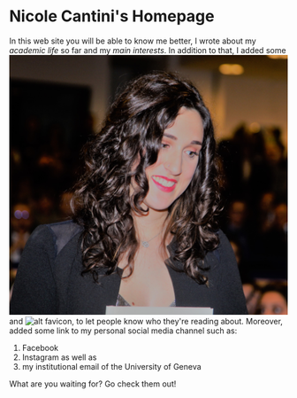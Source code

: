 # Nicole Cantini's Homepage

In this web site you will be able to know me better, I wrote about my *academic life* so far and my *main interests*.
In addition to that, I added some ![**images**](images\avatar.jpg) and ![alt **favicon**](favicon.ico), to let people know who they're reading about.
Moreover, added some link to my personal social media channel such as:
1. Facebook
2. Instagram as well as 
3. my institutional email of the University of Geneva

What are you waiting for? Go check them out!
